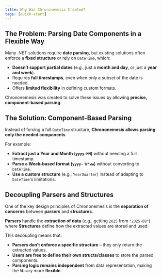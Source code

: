 ```yaml
---
title: Why Was Chrononemesis Created?
tags: [quick-start]
---
```


## The Problem: Parsing Date Components in a Flexible Way

Many .NET solutions require **date parsing**, but existing solutions often enforce a **fixed structure** or rely on `DateTime`, which:

- **Doesn’t support partial dates** (e.g., just a **month and day**, or just a **year and week**).
- Requires **full timestamps**, even when only a subset of the date is needed.
- Offers **limited flexibility** in defining custom formats.

Chrononemesis was created to solve these issues by allowing **precise, component-based parsing**.

## The Solution: Component-Based Parsing

Instead of forcing a full `DateTime` structure, **Chrononemesis allows parsing only the needed components**.  

For example:

- **Extract just a Year and Month (`yyyy-MM`)** without needing a full timestamp.
- **Parse a Week-based format (`yyyy-'W'ww`)** without converting to `DateTime`.
- **Use a custom structure** (e.g., `YearQuarter`) instead of adapting to `DateTime`'s limitations.

## Decoupling Parsers and Structures

One of the key design principles of Chrononemesis is the **separation of concerns** between **parsers** and **structures**.

**Parsers** handle the **extraction of data** (e.g., getting `2025` from `"2025-08"`) where **Structures** define how the extracted values are stored and used.

This decoupling means that:

- **Parsers don’t enforce a specific structure** – they only return the extracted values.
- **Users are free to define their own structs/classes** to store the parsed components.
- **Parsing logic remains independent** from data representation, making the library more **flexible**.
